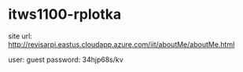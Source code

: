 # itws1100-rplotka
site url: http://revisarpi.eastus.cloudapp.azure.com/iit/aboutMe/aboutMe.html

user: guest
password: 34hjp68s/kv